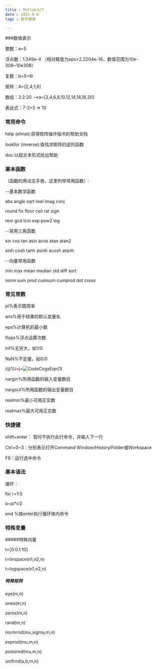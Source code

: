 ```yaml
---
title : Matlab入门
date : 2021-8-8
tags : 数学建模

---
```






###数值表示

整数：a=5

浮点数：1.349e-4 （相对精度为eps=2.2204e-16，数值范围为10e-308~10e308）

复数：b=5+6i

矩阵：A=[2,4;1,6]

数组：2:2:20 -->a=[2,4,6,8,10,12,14,16,18,20]

表达式：7-2+5 => 10



### 常用命令

help (elmat):获得矩阵操作指令的帮助文档

lookfor (inverse):查找求矩阵的逆的函数

doc:以超文本形式给出帮助



### 基本函数

（函数的用法见手册，这里列举常用函数）：

--基本数学函数

abs  angle  sqrt  real   imag  conj

round  fix  floor  ceil  rat  sign

rem  gcd  lcm  exp  pow2  log

--常用三角函数

sin  cos  tan  asin  acos  atan  atan2

sinh  cosh  tanh  asinh  acosh  atanh

--向量常用函数

min  max  mean  median  std  diff  sort

norm  sum  prod  cumsum  cumprod  dot  cross



### 常见常数

pi%表示圆周率

ans%用于结果的默认变量名

eps%计算机的最小数

flops%浮点运算次数

inf%无穷大，如1/0

NaN%不定量，如0/0

i(j)%i=j=![CodeCogsEqn(1)](C:\Users\12645\Documents\GitHub\RWLinno.github.io\数学建模\Matlab\CodeCogsEqn(1)-1620527903928.gif)

nargin%所用函数的输入变量数目

nargout%所用函数的输出变量数目

realmin%最小可用正实数

realmax%最大可用正实数



### 快捷键

shift+enter： 暂时不执行此行命令，并输入下一行

Ctrl+0~3：分别表示打开Command Window/History/Folder或Workspace

F9：运行选中命令



### 基本语法

循环：

for r=1:5

a=pi*r/2

end  %按enter执行循环体内命令



### 特殊变量

#####特殊向量

t=[0:0.1:10]

t=linspace(n1,n2,n)

t=logspace(n1,n2,n)



##### 特殊矩阵

eye(m,n)

ones(m,n)

zeros(m,n)

rand(m,n)

normrnd(mu,sigma,m,n)

exprnd(mu,m,n)

poissrnd(mu,m,n)

unifrnd(a,b,m,n)





